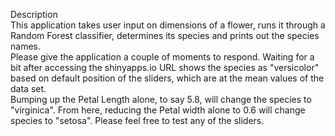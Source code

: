 Description  
This application takes user input on dimensions of a flower, runs it through a Random Forest classifier, determines its species and prints out the species names.  
Please give the application a couple of moments to respond. Waiting for a bit after accessing the shinyapps.io URL shows the species as "versicolor" based on default position of the sliders, which are at the mean values of the data set.  
Bumping up the Petal Length alone, to say 5.8, will change the species to "virginica". From here, reducing the Petal width alone to 0.6 will change species to "setosa". Please feel free to test any of the sliders.